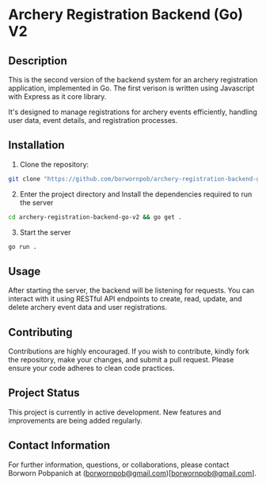 # Archery Registration Backend (Go) V2

## Description
This is the second version of the backend system for an archery registration application, implemented in Go. The first verison is written using Javascript with Express as it core library.

It's designed to manage registrations for archery events efficiently, handling user data, event details, and registration processes.

## Installation
1. Clone the repository:
```bash
git clone "https://github.com/borwornpob/archery-registration-backend-go-v2.git
```
2. Enter the project directory and Install the dependencies required to run the server
```bash
cd archery-registration-backend-go-v2 && go get .
```
3. Start the server
```bash
go run .
```

## Usage
After starting the server, the backend will be listening for requests. You can interact with it using RESTful API endpoints to create, read, update, and delete archery event data and user registrations.

## Contributing
Contributions are highly encouraged. If you wish to contribute, kindly fork the repository, make your changes, and submit a pull request. Please ensure your code adheres to clean code practices.

## Project Status
This project is currently in active development. New features and improvements are being added regularly.

## Contact Information
For further information, questions, or collaborations, please contact Borworn Pobpanich at (borwornpob@gmail.com)[borwornpob@gmail.com].
